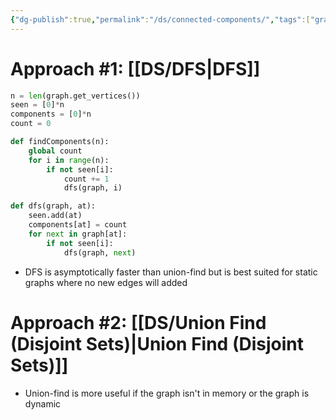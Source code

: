 ```yaml
---
{"dg-publish":true,"permalink":"/ds/connected-components/","tags":["graph","dfs","union-find","connected-components"]}
---
```


# Approach #1: [[DS/DFS\|DFS]]

```python
n = len(graph.get_vertices())
seen = [0]*n
components = [0]*n
count = 0

def findComponents(n):
	global count
	for i in range(n):
		if not seen[i]:
			count += 1
			dfs(graph, i)

def dfs(graph, at):
	seen.add(at)
	components[at] = count
	for next in graph[at]:
		if not seen[i]:
			dfs(graph, next)
```

- DFS is asymptotically faster than union-find but is best suited for static graphs where no new edges will added

# Approach #2: [[DS/Union Find (Disjoint Sets)\|Union Find (Disjoint Sets)]]
- Union-find is more useful if the graph isn't in memory or the graph is dynamic